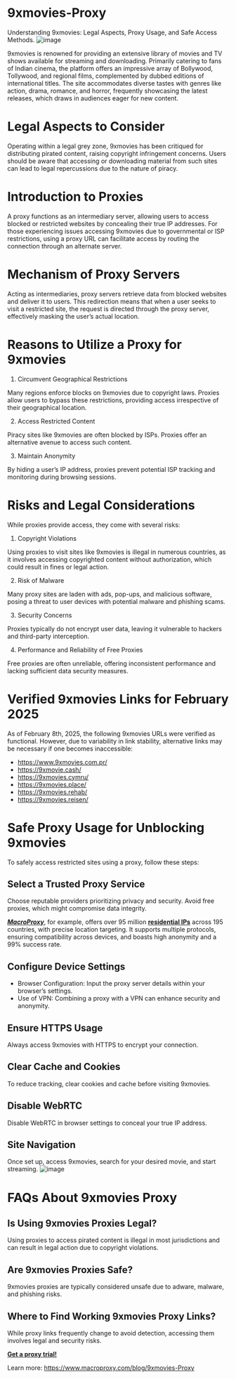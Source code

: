 # 9xmovies-Proxy
Understanding 9xmovies: Legal Aspects, Proxy Usage, and Safe Access Methods.
![image](https://github.com/user-attachments/assets/e380e079-ed04-43f9-be91-cd3a41b27716)

9xmovies is renowned for providing an extensive library of movies and TV shows available for streaming and downloading. Primarily catering to fans of Indian cinema, the platform offers an impressive array of Bollywood, Tollywood, and regional films, complemented by dubbed editions of international titles. The site accommodates diverse tastes with genres like action, drama, romance, and horror, frequently showcasing the latest releases, which draws in audiences eager for new content.

# Legal Aspects to Consider
Operating within a legal grey zone, 9xmovies has been critiqued for distributing pirated content, raising copyright infringement concerns. Users should be aware that accessing or downloading material from such sites can lead to legal repercussions due to the nature of piracy.

# Introduction to Proxies
A proxy functions as an intermediary server, allowing users to access blocked or restricted websites by concealing their true IP addresses. For those experiencing issues accessing 9xmovies due to governmental or ISP restrictions, using a proxy URL can facilitate access by routing the connection through an alternate server.

# Mechanism of Proxy Servers
Acting as intermediaries, proxy servers retrieve data from blocked websites and deliver it to users. This redirection means that when a user seeks to visit a restricted site, the request is directed through the proxy server, effectively masking the user’s actual location.

# Reasons to Utilize a Proxy for 9xmovies
1. Circumvent Geographical Restrictions

Many regions enforce blocks on 9xmovies due to copyright laws. Proxies allow users to bypass these restrictions, providing access irrespective of their geographical location.

2. Access Restricted Content

Piracy sites like 9xmovies are often blocked by ISPs. Proxies offer an alternative avenue to access such content.

3. Maintain Anonymity

By hiding a user’s IP address, proxies prevent potential ISP tracking and monitoring during browsing sessions.

# Risks and Legal Considerations
While proxies provide access, they come with several risks:

1. Copyright Violations

Using proxies to visit sites like 9xmovies is illegal in numerous countries, as it involves accessing copyrighted content without authorization, which could result in fines or legal action.

2. Risk of Malware

Many proxy sites are laden with ads, pop-ups, and malicious software, posing a threat to user devices with potential malware and phishing scams.

3. Security Concerns

Proxies typically do not encrypt user data, leaving it vulnerable to hackers and third-party interception.

4. Performance and Reliability of Free Proxies

Free proxies are often unreliable, offering inconsistent performance and lacking sufficient data security measures.

# Verified 9xmovies Links for February 2025

As of February 8th, 2025, the following 9xmovies URLs were verified as functional. However, due to variability in link stability, alternative links may be necessary if one becomes inaccessible:

- https://www.9xmovies.com.pr/
- https://9xmovie.cash/
- https://9xmovies.cymru/
- https://9xmovies.place/
- https://9xmovies.rehab/
- https://9xmovies.reisen/

# Safe Proxy Usage for Unblocking 9xmovies
To safely access restricted sites using a proxy, follow these steps:

## Select a Trusted Proxy Service
Choose reputable providers prioritizing privacy and security. Avoid free proxies, which might compromise data integrity.

**_[MacroProxy](https://www.macroproxy.com/)_**, for example, offers over 95 million **[residential IPs](https://www.macroproxy.com/rotating-residential-proxy)** across 195 countries, with precise location targeting. It supports multiple protocols, ensuring compatibility across devices, and boasts high anonymity and a 99% success rate.

## Configure Device Settings
- Browser Configuration: Input the proxy server details within your browser’s settings.
- Use of VPN: Combining a proxy with a VPN can enhance security and anonymity.

## Ensure HTTPS Usage
Always access 9xmovies with HTTPS to encrypt your connection.

## Clear Cache and Cookies
To reduce tracking, clear cookies and cache before visiting 9xmovies.

## Disable WebRTC
Disable WebRTC in browser settings to conceal your true IP address.

## Site Navigation
Once set up, access 9xmovies, search for your desired movie, and start streaming.
![image](https://github.com/user-attachments/assets/1fe57e71-5f55-4648-9756-089cc7cd3b32)

# FAQs About 9xmovies Proxy
## Is Using 9xmovies Proxies Legal?
Using proxies to access pirated content is illegal in most jurisdictions and can result in legal action due to copyright violations.

## Are 9xmovies Proxies Safe?
9xmovies proxies are typically considered unsafe due to adware, malware, and phishing risks.

## Where to Find Working 9xmovies Proxy Links?
While proxy links frequently change to avoid detection, accessing them involves legal and security risks.

**[Get a proxy trial!](https://www.macroproxy.com/register)**

Learn more: https://www.macroproxy.com/blog/9xmovies-Proxy
